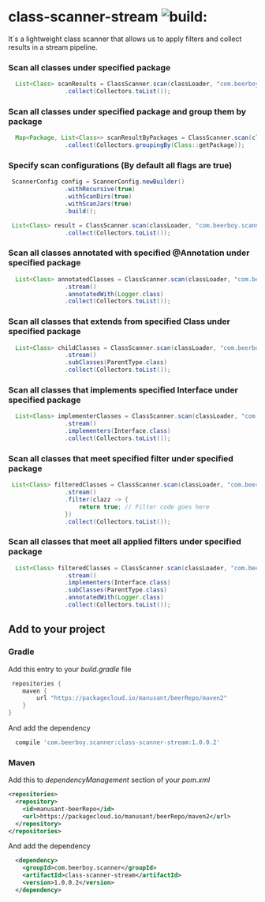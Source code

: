 # class-scanner-stream  <img src="https://travis-ci.org/manusant/class-scanner-stream.svg?branch=master" alt="build:">
It´s a lightweight class scanner that allows us to apply filters and collect results in a stream pipeline.

### Scan all classes under specified package
```java
  List<Class> scanResults = ClassScanner.scan(classLoader, "com.beerboy.scanner")
                .collect(Collectors.toList());
```

### Scan all classes under specified package and group them by package
```java
  Map<Package, List<Class>> scanResultByPackages = ClassScanner.scan(classLoader, "com.beerboy.scanner")
                .collect(Collectors.groupingBy(Class::getPackage));
```

### Specify scan configurations (By default all flags are true)
```java
 ScannerConfig config = ScannerConfig.newBuilder()
                .withRecursive(true)
                .withScanDirs(true)
                .withScanJars(true)
                .build();

 List<Class> result = ClassScanner.scan(classLoader, "com.beerboy.scanner", config)
                .collect(Collectors.toList());
```             
                
### Scan all classes annotated with specified @Annotation under specified package
```java
  List<Class> annotatedClasses = ClassScanner.scan(classLoader, "com.beerboy.scanner")
                .stream()
                .annotatedWith(Logger.class)
                .collect(Collectors.toList());
```

### Scan all classes that extends from specified Class under specified package
```java
  List<Class> childClasses = ClassScanner.scan(classLoader, "com.beerboy.scanner")
                .stream()
                .subClasses(ParentType.class)
                .collect(Collectors.toList());
```

### Scan all classes that implements specified Interface under specified package
```java
  List<Class> implementerClasses = ClassScanner.scan(classLoader, "com.beerboy.scanner")
                .stream()
                .implementers(Interface.class)
                .collect(Collectors.toList());
```

### Scan all classes that meet specified filter under specified package
```java
 List<Class> filteredClasses = ClassScanner.scan(classLoader, "com.beerboy.scanner")
                .stream()
                .filter(clazz -> {
                    return true; // Filter code goes here
                })
                .collect(Collectors.toList());
```

### Scan all classes that meet all applied filters under specified package
```java
  List<Class> filteredClasses = ClassScanner.scan(classLoader, "com.beerboy.scanner")
                .stream()
                .implementers(Interface.class)
                .subClasses(ParentType.class)
                .annotatedWith(Logger.class)
                .collect(Collectors.toList());
```

## Add to your project
### Gradle
Add this entry to your *build.gradle* file
```groovy
 repositories {
    maven {
        url "https://packagecloud.io/manusant/beerRepo/maven2"
    }
}
```
And add the dependency
```groovy
  compile 'com.beerboy.scanner:class-scanner-stream:1.0.0.2'
```
### Maven
Add this to *dependencyManagement* section of your *pom.xml* 
```xml
<repositories>
  <repository>
    <id>manusant-beerRepo</id>
    <url>https://packagecloud.io/manusant/beerRepo/maven2</url>
  </repository>
</repositories>
```
And add the dependency
```xml
  <dependency>
    <groupId>com.beerboy.scanner</groupId>
    <artifactId>class-scanner-stream</artifactId>
    <version>1.0.0.2</version>
  </dependency>
```

